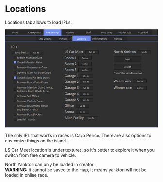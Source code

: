 # Locations

Locations tab allows to load IPLs.

![Img1](/assets/images/race-settings/img03.png)

The only IPL that works in races is Cayo Perico. There are also options to customize things on the island.

LS Car Meet location is under textures, so it's better to explore it when you switch from free camera to vehicle.

North Yankton can only be loaded in creator.<br>
**WARNING:** it cannot be saved to the map, it means yankton will not be loaded in online race.